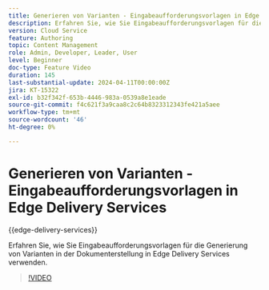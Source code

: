 ```yaml
---
title: Generieren von Varianten - Eingabeaufforderungsvorlagen in Edge Delivery Services
description: Erfahren Sie, wie Sie Eingabeaufforderungsvorlagen für die Generierung von Varianten in der Dokumenterstellung in Edge Delivery Services verwenden.
version: Cloud Service
feature: Authoring
topic: Content Management
role: Admin, Developer, Leader, User
level: Beginner
doc-type: Feature Video
duration: 145
last-substantial-update: 2024-04-11T00:00:00Z
jira: KT-15322
exl-id: b32f342f-653b-4446-983a-0539a8e1eade
source-git-commit: f4c621f3a9caa8c2c64b8323312343fe421a5aee
workflow-type: tm+mt
source-wordcount: '46'
ht-degree: 0%

---
```


# Generieren von Varianten - Eingabeaufforderungsvorlagen in Edge Delivery Services

{{edge-delivery-services}}

Erfahren Sie, wie Sie Eingabeaufforderungsvorlagen für die Generierung von Varianten in der Dokumenterstellung in Edge Delivery Services verwenden.

>[!VIDEO](https://video.tv.adobe.com/v/3428307/?learn=on)

